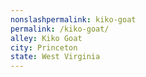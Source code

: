 ```yaml
---
﻿nonslashpermalink: kiko-goat
permalink: /kiko-goat/
alley: Kiko Goat
city: Princeton
state: West Virginia
---
```

